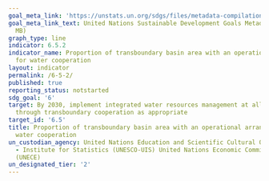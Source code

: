 ```yaml
---
goal_meta_link: 'https://unstats.un.org/sdgs/files/metadata-compilation/Metadata-Goal-6.pdf '
goal_meta_link_text: United Nations Sustainable Development Goals Metadata (PDF 4.0
  MB)
graph_type: line
indicator: 6.5.2
indicator_name: Proportion of transboundary basin area with an operational arrangement
  for water cooperation
layout: indicator
permalink: /6-5-2/
published: true
reporting_status: notstarted
sdg_goal: '6'
target: By 2030, implement integrated water resources management at all levels, including
  through transboundary cooperation as appropriate
target_id: '6.5'
title: Proportion of transboundary basin area with an operational arrangement for
  water cooperation
un_custodian_agency: United Nations Education and Scientific Cultural Organisation
  - Institute for Statistics (UNESCO-UIS) United Nations Economic Commission for Europe
  (UNECE)
un_designated_tier: '2'
---
```

